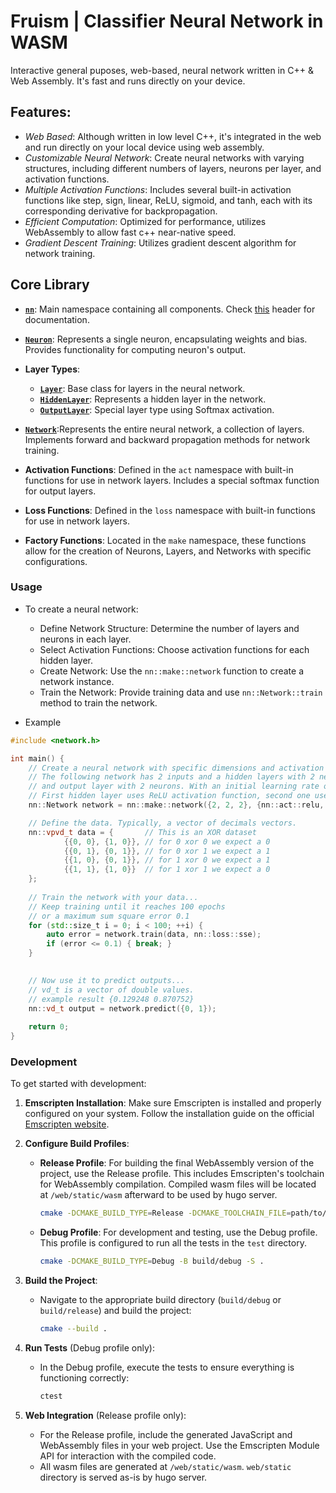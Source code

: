 # Fruism | Classifier Neural Network in WASM

Interactive general puposes, web-based, neural network written in C++ & Web Assembly.
It's fast and runs directly on your device.

## Features:

- *Web Based*: Although written in low level C++, it's integrated in the web and run directly on your local device using web assembly.
- *Customizable Neural Network*: Create neural networks with varying structures, including different numbers of layers,
  neurons per layer, and activation functions.
- *Multiple Activation Functions*: Includes several built-in activation functions like step, sign, linear, ReLU,
  sigmoid,
  and tanh, each with its corresponding derivative for backpropagation.
- *Efficient Computation*: Optimized for performance, utilizes WebAssembly to allow fast c++ near-native speed.
- *Gradient Descent Training*: Utilizes gradient descent algorithm for network training.

## Core Library

- **[```nn```](nn/nn.h)**: Main namespace containing all components.
  Check [this](nn/nn.h) header for documentation.

- **[```Neuron```](nn/neuron.h)**: Represents a single neuron, encapsulating weights and bias.
  Provides functionality for computing neuron's output.

- **Layer Types**:
    - **[```Layer```](nn/layer.h)**: Base class for layers in the neural network.
    - **[```HiddenLayer```](nn/hidden_layer.h)**: Represents a hidden layer in the network.
    - **[```OutputLayer```](nn/output_layer.h)**: Special layer type using Softmax activation.

- **[```Network```](nn/network.h)**:Represents the entire neural network, a collection of layers.
  Implements forward and backward propagation methods for network training.

- **Activation Functions**: Defined in the ```act``` namespace with built-in functions for use in network layers.
  Includes a special softmax function for output layers.

- **Loss Functions**: Defined in the ```loss``` namespace with built-in functions for use in network layers.

- **Factory Functions**:
  Located in the ```make``` namespace, these functions allow for the creation of Neurons, Layers, and Networks with
  specific configurations.

### Usage

- To create a neural network:
    - Define Network Structure: Determine the number of layers and neurons in each layer.
    - Select Activation Functions: Choose activation functions for each hidden layer.
    - Create Network: Use the ```nn::make::network``` function to create a network instance.
    - Train the Network: Provide training data and use ```nn::Network::train``` method to train the network.

- Example

```c++
#include <network.h>

int main() {
    // Create a neural network with specific dimensions and activation functions
    // The following network has 2 inputs and a hidden layers with 2 neurons,
    // and output layer with 2 neurons. With an initial learning rate of 0.01.
    // First hidden layer uses ReLU activation function, second one uses Sigmoid.
    nn::Network network = nn::make::network({2, 2, 2}, {nn::act::relu, nn::act::sigmoid}, 0.01);

    // Define the data. Typically, a vector of decimals vectors.
    nn::vpvd_t data = {       // This is an XOR dataset
            {{0, 0}, {1, 0}}, // for 0 xor 0 we expect a 0
            {{0, 1}, {0, 1}}, // for 0 xor 1 we expect a 1
            {{1, 0}, {0, 1}}, // for 1 xor 0 we expect a 1
            {{1, 1}, {1, 0}}  // for 1 xor 1 we expect a 0
    };
    
    // Train the network with your data...
    // Keep training until it reaches 100 epochs
    // or a maximum sum square error 0.1
    for (std::size_t i = 0; i < 100; ++i) {
        auto error = network.train(data, nn::loss::sse);
        if (error <= 0.1) { break; }
    }
    

    // Now use it to predict outputs...
    // vd_t is a vector of double values.
    // example result {0.129248 0.870752}
    nn::vd_t output = network.predict({0, 1});
    
    return 0;
}
```

### Development

To get started with development:

1. **Emscripten Installation**: Make sure Emscripten is installed and properly configured on your system. Follow the
   installation guide on the official [Emscripten website](https://emscripten.org/docs/getting_started/downloads.html).

2. **Configure Build Profiles**:
    - **Release Profile**: For building the final WebAssembly version of the project, use the Release profile. This
      includes Emscripten's toolchain for WebAssembly compilation. Compiled wasm files will be located
      at `/web/static/wasm`
      afterward to be used by hugo server.
        ```sh
        cmake -DCMAKE_BUILD_TYPE=Release -DCMAKE_TOOLCHAIN_FILE=path/to/emscripten/cmake/Modules/Platform/Emscripten.cmake -B build/release -S .
        ```
    - **Debug Profile**: For development and testing, use the Debug profile. This profile is configured to run all the
      tests in the `test` directory.
        ```sh
        cmake -DCMAKE_BUILD_TYPE=Debug -B build/debug -S .
        ```

3. **Build the Project**:
    - Navigate to the appropriate build directory (`build/debug` or `build/release`) and build the project:
        ```sh
        cmake --build .
        ```

4. **Run Tests** (Debug profile only):
    - In the Debug profile, execute the tests to ensure everything is functioning correctly:
        ```sh
        ctest
        ```

5. **Web Integration** (Release profile only):
    - For the Release profile, include the generated JavaScript and WebAssembly files in your web project. Use the
      Emscripten Module API for interaction with the compiled code.
    - All wasm files are generated at `/web/static/wasm`. `web/static` directory is served as-is by hugo server.
